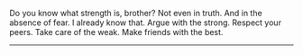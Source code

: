 Do you know what strength is, brother? Not even in truth. And in the absence of fear. I already know that. Argue with the strong. Respect your peers. Take care of the weak. Make friends with the best.

----

